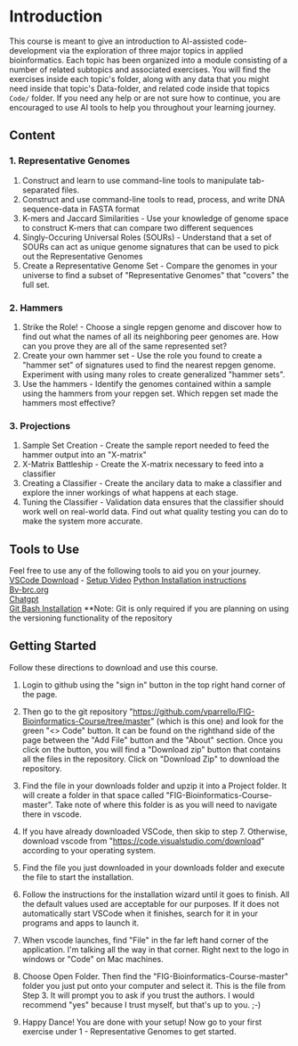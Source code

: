 <!--
Created by: Victoria Parrello
Last Updated: 2/8/2024
-->

# Introduction

This course is meant to give an introduction to AI-assisted code-development via the exploration of three major topics in applied bioinformatics. Each topic has been organized into a module consisting of a number of related subtopics and associated exercises. You will find the exercises inside each topic's folder, along with any data that you might need inside that topic's Data-folder, and related code inside that topics `Code/` folder. If you need any help or are not sure how to continue, you are encouraged to use AI tools to help you throughout your learning journey.

## Content

### 1. Representative Genomes  
1. Construct and learn to use command-line tools to manipulate tab-separated files.
2. Construct and use command-line tools to read, process, and write DNA sequence-data in FASTA format
3. K-mers and Jaccard Similarities - Use your knowledge of genome space to construct K-mers that can compare two different sequences
3. Singly-Occuring Universal Roles (SOURs) - Understand that a set of SOURs can act as unique genome signatures that can be used to pick out the Representative Genomes
4. Create a Representative Genome Set - Compare the genomes in your universe to find a subset of "Representative Genomes" that "covers" the full set.
### 2. Hammers  
1.  Strike the Role! - Choose a single repgen genome and discover how to find out what the names of all its neighboring peer genomes are. How can you prove they are all of the same represented set?
2.  Create your own hammer set - Use the role you found to create a "hammer set" of signatures used to find the nearest repgen genome. Experiment with using many roles to create generalized "hammer sets".
3. Use the hammers - Identify the genomes contained within a sample using the hammers from your repgen set. Which repgen set made the hammers most effective?
### 3. Projections  
1.  Sample Set Creation - Create the sample report needed to feed the hammer output into an "X-matrix"
2.  X-Matrix Battleship - Create the X-matrix necessary to feed into a classifier
3.  Creating a Classifier - Create the ancilary data to make a classifier and explore the inner workings of what happens at each stage.
4.  Tuning the Classifier - Validation data ensures that the classifier should work well on real-world data. Find out what quality testing you can do to make the system more accurate. 

## Tools to Use

Feel free to use any of the following tools to aid you on your journey.   
[VSCode Download](https://code.visualstudio.com/download) - [Setup Video](https://code.visualstudio.com/docs/setup/setup-overview)
[Python Installation instructions](https://github.com/PackeTsar/Install-Python)  
[Bv-brc.org](https://www.bv-brc.org/)  
[Chatgpt](https://chat.openai.com/)  
[Git Bash Installation](https://git-scm.com/downloads)
**Note: Git is only required if you are planning on using the versioning functionality of the repository

## Getting Started

Follow these directions to download and use this course.

1. Login to github using the "sign in" button in the top right hand corner of the page. 

2. Then go to the git repository "https://github.com/vparrello/FIG-Bioinformatics-Course/tree/master" (which is this one) and look for the green "<> Code" button. It can be found on the righthand side of the page between the "Add File" button and the "About" section. Once you click on the button, you will find a "Download zip" button that contains all the files in the repository. Click on "Download Zip" to download the repository.

3. Find the file in your downloads folder and upzip it into a Project folder. It will create a folder in that space called "FIG-Bioinformatics-Course-master". Take note of where this folder is as you will need to navigate there in vscode.

4. If you have already downloaded VSCode, then skip to step 7. Otherwise, download vscode from "https://code.visualstudio.com/download" according to your operating system.

5. Find the file you just downloaded in your downloads folder and execute the file to start the installation.

6. Follow the instructions for the installation wizard until it goes to finish. All the default values used are acceptable for our purposes. If it does not automatically start VSCode when it finishes, search for it in your programs and apps to launch it.

7. When vscode launches, find "File" in the far left hand corner of the application. I'm talking all the way in that corner. Right next to the logo in windows or "Code" on Mac machines.

8. Choose Open Folder. Then find the "FIG-Bioinformatics-Course-master" folder you just put onto your computer and select it. This is the file from Step 3. It will prompt you to ask if you trust the authors. I would recommend "yes" because I trust myself, but that's up to you. ;-)

9. Happy Dance! You are done with your setup! Now go to your first exercise under 1 - Representative Genomes to get started.         
